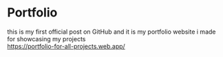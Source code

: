 
# Portfolio
this is my first official post on GitHub and it is my portfolio website i made for showcasing my projects
<br>
https://portfolio-for-all-projects.web.app/

